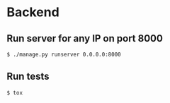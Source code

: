 # Backend

## Run server for any IP on port 8000
```bash
$ ./manage.py runserver 0.0.0.0:8000
```

## Run tests
```bash
$ tox
```
